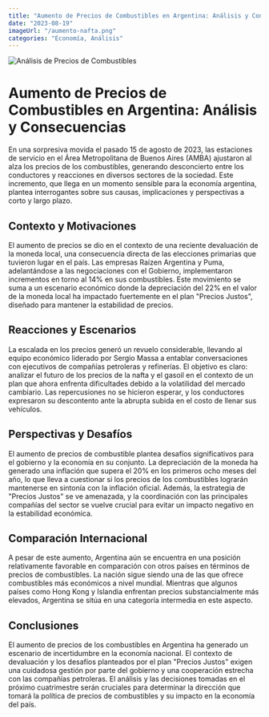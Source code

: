 ```yaml
---
title: "Aumento de Precios de Combustibles en Argentina: Análisis y Consecuencias"
date: "2023-08-19"
imageUrl: "/aumento-nafta.png"
categories: "Economía, Análisis"
---
```


![Análisis de Precios de Combustibles](/aumento-nafta.png)

# Aumento de Precios de Combustibles en Argentina: Análisis y Consecuencias

En una sorpresiva movida el pasado 15 de agosto de 2023, las estaciones de servicio en el Área Metropolitana de Buenos Aires (AMBA) ajustaron al alza los precios de los combustibles, generando desconcierto entre los conductores y reacciones en diversos sectores de la sociedad. Este incremento, que llega en un momento sensible para la economía argentina, plantea interrogantes sobre sus causas, implicaciones y perspectivas a corto y largo plazo.

## Contexto y Motivaciones

El aumento de precios se dio en el contexto de una reciente devaluación de la moneda local, una consecuencia directa de las elecciones primarias que tuvieron lugar en el país. Las empresas Raízen Argentina y Puma, adelantándose a las negociaciones con el Gobierno, implementaron incrementos en torno al 14% en sus combustibles. Este movimiento se suma a un escenario económico donde la depreciación del 22% en el valor de la moneda local ha impactado fuertemente en el plan "Precios Justos", diseñado para mantener la estabilidad de precios.

## Reacciones y Escenarios

La escalada en los precios generó un revuelo considerable, llevando al equipo económico liderado por Sergio Massa a entablar conversaciones con ejecutivos de compañías petroleras y refinerías. El objetivo es claro: analizar el futuro de los precios de la nafta y el gasoil en el contexto de un plan que ahora enfrenta dificultades debido a la volatilidad del mercado cambiario. Las repercusiones no se hicieron esperar, y los conductores expresaron su descontento ante la abrupta subida en el costo de llenar sus vehículos.

## Perspectivas y Desafíos

El aumento de precios de combustible plantea desafíos significativos para el gobierno y la economía en su conjunto. La depreciación de la moneda ha generado una inflación que supera el 20% en los primeros ocho meses del año, lo que lleva a cuestionar si los precios de los combustibles lograrán mantenerse en sintonía con la inflación oficial. Además, la estrategia de "Precios Justos" se ve amenazada, y la coordinación con las principales compañías del sector se vuelve crucial para evitar un impacto negativo en la estabilidad económica.

## Comparación Internacional

A pesar de este aumento, Argentina aún se encuentra en una posición relativamente favorable en comparación con otros países en términos de precios de combustibles. La nación sigue siendo una de las que ofrece combustibles más económicos a nivel mundial. Mientras que algunos países como Hong Kong y Islandia enfrentan precios substancialmente más elevados, Argentina se sitúa en una categoría intermedia en este aspecto.

## Conclusiones

El aumento de precios de los combustibles en Argentina ha generado un escenario de incertidumbre en la economía nacional. El contexto de devaluación y los desafíos planteados por el plan "Precios Justos" exigen una cuidadosa gestión por parte del gobierno y una cooperación estrecha con las compañías petroleras. El análisis y las decisiones tomadas en el próximo cuatrimestre serán cruciales para determinar la dirección que tomará la política de precios de combustibles y su impacto en la economía del país.


